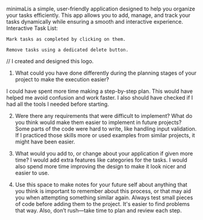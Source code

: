 minimaLis a simple, user-friendly application designed to help you organize your tasks efficiently. This app allows you to add, manage, and track your tasks dynamically while ensuring a smooth and interactive experience.
Interactive Task List:

    Mark tasks as completed by clicking on them.

    Remove tasks using a dedicated delete button.
    
// I created and designed this logo.
1. What could you have done differently during the planning stages of your project to make the execution easier? 

I could have spent more time making a step-by-step plan. This would have helped me avoid confusion and work faster. I also should have checked if I had all the tools I needed before starting.

2. Were there any requirements that were difficult to implement? What do you think would make them easier to implement in future projects? 
Some parts of the code were hard to write, like handling input validation. If I practiced those skills more or used examples from similar projects, it might have been easier.

3. What would you add to, or change about your application if given more time? I would add extra features like categories for the tasks. I would also spend more time improving the design to make it look nicer and easier to use.

4. Use this space to make notes for your future self about anything that you think is important to remember about this process, or that may aid you when attempting something similar again. Always test small pieces of code before adding them to the project. It's easier to find problems that way. Also, don’t rush—take time to plan and review each step.
